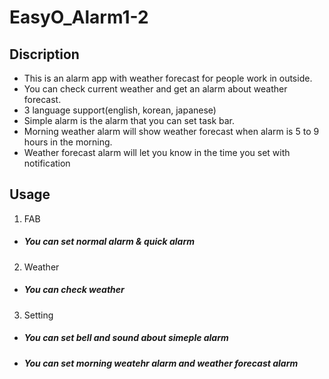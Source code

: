 # EasyO_Alarm1-2

## Discription
* This is an alarm app with weather forecast for people work in outside.
* You can check current weather and get an alarm about weather forecast.
* 3 language support(english, korean, japanese)   
* Simple alarm is the alarm that you can set task bar.
* Morning weather alarm will show weather forecast when alarm is 5 to 9 hours in the morning.
* Weather forecast alarm will let you know in the time you set with notification


## Usage
1. FAB  
* ##### You can set normal alarm & quick alarm  

2. Weather
* ##### You can check weather

3. Setting
* ##### You can set bell and sound about simeple alarm
* ##### You can set morning weatehr alarm and weather forecast alarm

